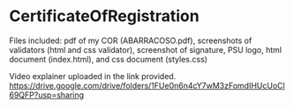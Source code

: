 # CertificateOfRegistration
Files included: pdf of my COR (ABARRACOSO.pdf), 
    screenshots of validators (html and css validator),
    screenshot of signature, 
    PSU logo,
    html document (index.html), and
    css document (styles.css)
    
Video explainer uploaded in the link provided.
https://drive.google.com/drive/folders/1FUe0n6n4cY7wM3zFomdIHUcUoCl69QFP?usp=sharing
